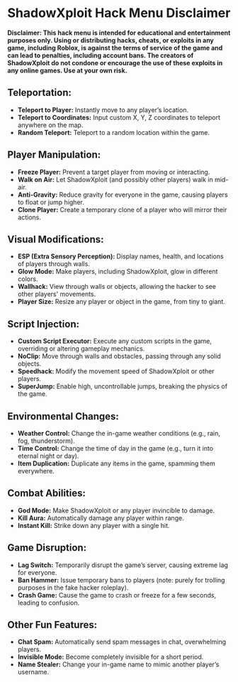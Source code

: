 # ShadowXploit Hack Menu Disclaimer
**Disclaimer: This hack menu is intended for educational and entertainment purposes only. Using or distributing hacks, cheats, or exploits in any game, including Roblox, is against the terms of service of the game and can lead to penalties, including account bans. The creators of ShadowXploit do not condone or encourage the use of these exploits in any online games. Use at your own risk.**

## Teleportation:
- **Teleport to Player:** Instantly move to any player’s location.
- **Teleport to Coordinates:** Input custom X, Y, Z coordinates to teleport anywhere on the map.
- **Random Teleport:** Teleport to a random location within the game.

## Player Manipulation:
- **Freeze Player:** Prevent a target player from moving or interacting.
- **Walk on Air:** Let ShadowXploit (and possibly other players) walk in mid-air.
- **Anti-Gravity:** Reduce gravity for everyone in the game, causing players to float or jump higher.
- **Clone Player:** Create a temporary clone of a player who will mirror their actions.

## Visual Modifications:
- **ESP (Extra Sensory Perception):** Display names, health, and locations of players through walls.
- **Glow Mode:** Make players, including ShadowXploit, glow in different colors.
- **Wallhack:** View through walls or objects, allowing the hacker to see other players' movements.
- **Player Size:** Resize any player or object in the game, from tiny to giant.

## Script Injection:
- **Custom Script Executor:** Execute any custom scripts in the game, overriding or altering gameplay mechanics.
- **NoClip:** Move through walls and obstacles, passing through any solid objects.
- **Speedhack:** Modify the movement speed of ShadowXploit or other players.
- **SuperJump:** Enable high, uncontrollable jumps, breaking the physics of the game.

## Environmental Changes:
- **Weather Control:** Change the in-game weather conditions (e.g., rain, fog, thunderstorm).
- **Time Control:** Change the time of day in the game (e.g., turn it into eternal night or day).
- **Item Duplication:** Duplicate any items in the game, spamming them everywhere.

## Combat Abilities:
- **God Mode:** Make ShadowXploit or any player invincible to damage.
- **Kill Aura:** Automatically damage any player within range.
- **Instant Kill:** Strike down any player with a single hit.

## Game Disruption:
- **Lag Switch:** Temporarily disrupt the game’s server, causing extreme lag for everyone.
- **Ban Hammer:** Issue temporary bans to players (note: purely for trolling purposes in the fake hacker roleplay).
- **Crash Game:** Cause the game to crash or freeze for a few seconds, leading to confusion.

## Other Fun Features:
- **Chat Spam:** Automatically send spam messages in chat, overwhelming players.
- **Invisible Mode:** Become completely invisible for a short period.
- **Name Stealer:** Change your in-game name to mimic another player’s username.
